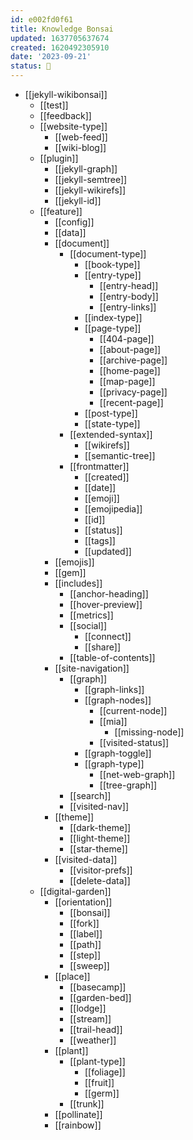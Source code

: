 ```yaml
---
id: e002fd0f61
title: Knowledge Bonsai
updated: 1637705637674
created: 1620492305910
date: '2023-09-21'
status: 🎋
---
```


- [[jekyll-wikibonsai]]
  - [[test]]
  - [[feedback]]
  - [[website-type]]
    - [[web-feed]]
    - [[wiki-blog]]
  - [[plugin]]
    - [[jekyll-graph]]
    - [[jekyll-semtree]]
    - [[jekyll-wikirefs]]
    - [[jekyll-id]]
  - [[feature]]
    - [[config]]
    - [[data]]
    - [[document]]
      - [[document-type]]
        - [[book-type]]
        - [[entry-type]]
          - [[entry-head]]
          - [[entry-body]]
          - [[entry-links]]
        - [[index-type]]
        - [[page-type]]
          - [[404-page]]
          - [[about-page]]
          - [[archive-page]]
          - [[home-page]]
          - [[map-page]]
          - [[privacy-page]]
          - [[recent-page]]
        - [[post-type]]
        - [[state-type]]
      - [[extended-syntax]]
        - [[wikirefs]]
        - [[semantic-tree]]
      - [[frontmatter]]
        - [[created]]
        - [[date]]
        - [[emoji]]
        - [[emojipedia]]
        - [[id]]
        - [[status]]
        - [[tags]]
        - [[updated]]
    - [[emojis]]
    - [[gem]]
    - [[includes]]
      - [[anchor-heading]]
      - [[hover-preview]]
      - [[metrics]]
      - [[social]]
        - [[connect]]
        - [[share]]
      - [[table-of-contents]]
    - [[site-navigation]]
      - [[graph]]
        - [[graph-links]]
        - [[graph-nodes]]
          - [[current-node]]
          - [[mia]]
            - [[missing-node]]
          - [[visited-status]]
        - [[graph-toggle]]
        - [[graph-type]]
          - [[net-web-graph]]
          - [[tree-graph]]
      - [[search]]
      - [[visited-nav]]
    - [[theme]]
      - [[dark-theme]]
      - [[light-theme]]
      - [[star-theme]]
    - [[visited-data]]
      - [[visitor-prefs]]
      - [[delete-data]]
  - [[digital-garden]]
    - [[orientation]]
      - [[bonsai]]
      - [[fork]]
      - [[label]]
      - [[path]]
      - [[step]]
      - [[sweep]]
    - [[place]]
      - [[basecamp]]
      - [[garden-bed]]
      - [[lodge]]
      - [[stream]]
      - [[trail-head]]
      - [[weather]]
    - [[plant]]
      - [[plant-type]]
        - [[foliage]]
        - [[fruit]]
        - [[germ]]
      - [[trunk]]
    - [[pollinate]]
    - [[rainbow]]
